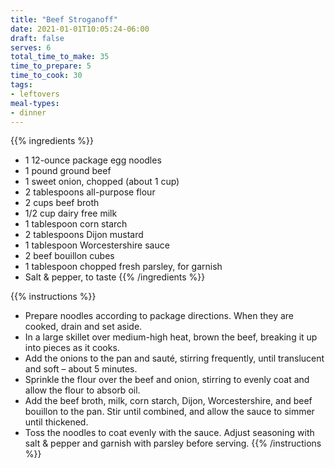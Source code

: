 ```yaml
---
title: "Beef Stroganoff"
date: 2021-01-01T10:05:24-06:00
draft: false
serves: 6
total_time_to_make: 35
time_to_prepare: 5
time_to_cook: 30
tags:
- leftovers
meal-types:
- dinner
---
```


{{% ingredients %}}
- 1 12-ounce package egg noodles
- 1 pound ground beef
- 1 sweet onion, chopped (about 1 cup)
- 2 tablespoons all-purpose flour
- 2 cups beef broth
- 1/2 cup dairy free milk
- 1 tablespoon corn starch
- 2 tablespoons Dijon mustard
- 1 tablespoon Worcestershire sauce
- 2 beef bouillon cubes
- 1 tablespoon chopped fresh parsley, for garnish
- Salt & pepper, to taste
{{% /ingredients %}}

{{% instructions %}}
- Prepare noodles according to package directions. When they are cooked, drain and set aside.
- In a large skillet over medium-high heat, brown the beef, breaking it up into pieces as it cooks.
- Add the onions to the pan and sauté, stirring frequently, until translucent and soft – about 5 minutes.
- Sprinkle the flour over the beef and onion, stirring to evenly coat and allow the flour to absorb oil.
- Add the beef broth, milk, corn starch, Dijon, Worcestershire, and beef bouillon to the pan. Stir until combined, and allow the sauce to simmer until thickened.
- Toss the noodles to coat evenly with the sauce. Adjust seasoning with salt & pepper and garnish with parsley before serving.
{{% /instructions %}}
